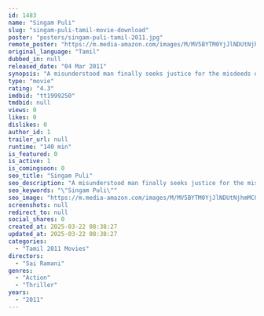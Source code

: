 ```yaml
---
id: 1483
name: "Singam Puli"
slug: "singam-puli-tamil-movie-download"
poster: "posters/singam-puli-tamil-2011.jpg"
remote_poster: "https://m.media-amazon.com/images/M/MV5BYTM0YjJlNDUtNjhmMC00NmIyLWFkNTAtNzFiNmU3NWQ2NmRiXkEyXkFqcGdeQXVyMTEzNzg0Mjkx._V1_SX300.jpg"
original_language: "Tamil"
dubbed_in: null
released_date: "04 Mar 2011"
synopsis: "A misunderstood man finally seeks justice for the misdeeds of his twin brother."
type: "movie"
rating: "4.3"
imdbid: "tt1999250"
tmdbid: null
views: 0
likes: 0
dislikes: 0
author_id: 1
trailer_url: null
runtime: "140 min"
is_featured: 0
is_active: 1
is_comingsoon: 0
seo_title: "Singam Puli"
seo_description: "A misunderstood man finally seeks justice for the misdeeds of his twin brother."
seo_keywords: "\"Singam Puli\""
seo_image: "https://m.media-amazon.com/images/M/MV5BYTM0YjJlNDUtNjhmMC00NmIyLWFkNTAtNzFiNmU3NWQ2NmRiXkEyXkFqcGdeQXVyMTEzNzg0Mjkx._V1_SX300.jpg"
screenshots: null
redirect_to: null
social_shares: 0
created_at: 2025-03-22 08:38:27
updated_at: 2025-03-22 08:38:27
categories:
  - "Tamil 2011 Movies"
directors:
  - "Sai Ramani"
genres:
  - "Action"
  - "Thriller"
years:
  - "2011"
---
```

